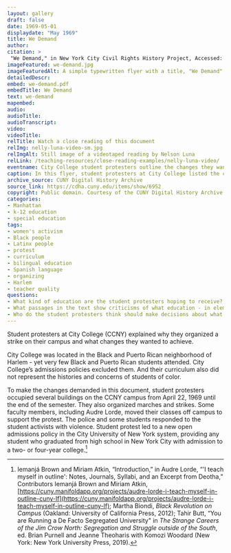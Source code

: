 ```yaml
--- 
layout: gallery
draft: false
date: 1969-05-01
displaydate: "May 1969"
title: We Demand
author: 
citation: >
 "We Demand," in New York City Civil Rights History Project, Accessed: [Month Day, Year], https://nyccivilrightshistory.org/gallery/we-demand.
imageFeatured: we-demand.jpg
imageFeaturedAlt: A simple typewritten flyer with a title, "We Demand" at the top and a list of changes student organizers wanted to see in their university.
detailedDescr: 
embed: we-demand.pdf
embedTitle: We Demand
text: we-demand
mapembed: 
audio: 
audioTitle: 
audioTranscript: 
video: 
videoTitle: 
relTitle: Watch a close reading of this document
relImg: nelly-luna-video-sm.jpg
relImgAlt: Still image of a videotaped reading by Nelson Luna
relLink: /teaching-resources/close-reading-examples/nelly-luna-video/
eventname: City College student protesters outline the changes they want to see in their university. 
caption: In this flyer, student protesters at City College listed the changes they wanted to see in their university, and why. 
archive_source: CUNY Digital History Archive
source_link: https://cdha.cuny.edu/items/show/6952
copyright: Public domain. Courtesy of the CUNY Digital History Archive.
categories: 
- Manhattan
- k-12 education
- special education
tags: 
- women's activism
- Black people
- Latinx people
- protest
- curriculum
- bilingual education
- Spanish language
- organizing
- Harlem
- teacher quality
questions: 
- What kind of education are the student protesters hoping to receive? What passages in the text show you what the students imagined education should be like? 
- What passages in the text show criticisms of what education - in elementary, high school, or college - had been like for students? What are the student protesters’ criticisms? 
- Who do the student protesters think should make decisions about what happens at City College? Do you agree or disagree with their ideas?
--- 
```


Student protesters at City College (CCNY) explained why they organized a strike on their campus and what changes they wanted to achieve.

City College was located in the Black and Puerto Rican neighborhood of Harlem - yet very few Black and Puerto Rican students attended. City College’s admissions policies excluded them. And their curriculum also did not represent the histories and concerns of students of color.

To make the changes demanded in this document, student protesters occupied several buildings on the CCNY campus from April 22, 1969 until the end of the semester. They also organized marches and strikes. Some faculty members, including Audre Lorde, moved their classes off campus to support the protest. The police and some students responded to the student activists with violence. Student protest led to a new open admissions policy in the City University of New York system, providing any student who graduated from high school in New York City with admission to a two- or four-year college.[^1]

[^1]:  Iemanjá Brown and Miriam Atkin, “Introduction,” in Audre Lorde, “'I teach myself in outline': Notes, Journals, Syllabi, and an Excerpt from Deotha,” Contributors Iemanjá Brown and Miriam Atkin, [https://cuny.manifoldapp.org/projects/audre-lorde-i-teach-myself-in-outline-cuny-lf](https://cuny.manifoldapp.org/projects/audre-lorde-i-teach-myself-in-outline-cuny-lf); Martha Biondi, *Black Revolution on Campus* (Oakland: University of California Press, 2012); Tahir Butt, “You are Running a De Facto Segregated University" in *The Strange Careers of the Jim Crow North: Segregation and Struggle outside of the South*, ed. Brian Purnell and Jeanne Theoharis with Komozi Woodard (New York: New York University Press, 2019).
